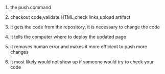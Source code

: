 1) the push command

2) checkout code,validate HTML,check links,upload artifact

3) it gets the code from the repository, it is necessary to change the code

4) it tells the computer where to deploy the updated page

5) it removes human error and makes it more efficient to push more changes

6) it most likely would not show up if someone would try to check your code
